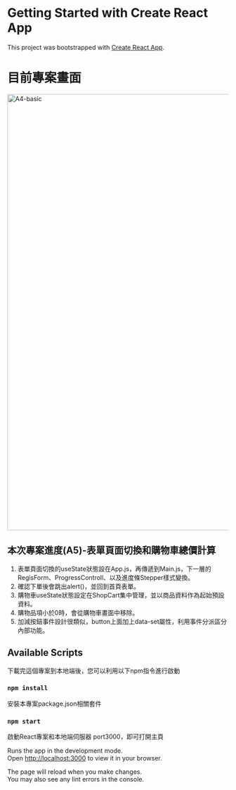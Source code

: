 # Getting Started with Create React App

This project was bootstrapped with [Create React App](https://github.com/facebook/create-react-app).

# 目前專案畫面
<img width="993" alt="A4-basic" src="https://user-images.githubusercontent.com/71853581/200102178-2387845b-9023-4577-a5c3-d7b962044e2f.png"> 

## 本次專案進度(A5)-表單頁面切換和購物車總價計算     
1. 表單頁面切換的useState狀態設在App.js，再傳遞到Main.js，下一層的RegisForm、ProgressControll、以及進度條Stepper樣式變換。  
2. 確認下單後會跳出alert()，並回到首頁表單。
3. 購物車useState狀態設定在ShopCart集中管理，並以商品資料作為起始預設資料。  
4. 購物品項小於0時，會從購物車畫面中移除。  
5. 加減按鈕事件設計很類似，button上面加上data-set屬性，利用事件分派區分內部功能。

## Available Scripts

下載完這個專案到本地端後，您可以利用以下npm指令進行啟動
### `npm install`

安裝本專案package.json相關套件

### `npm start`

啟動React專案和本地端伺服器 port3000，即可打開主頁

Runs the app in the development mode.\
Open [http://localhost:3000](http://localhost:3000) to view it in your browser.

The page will reload when you make changes.\
You may also see any lint errors in the console.
